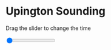<h1>Upington Sounding</h1>
<p>Drag the slider to change the time</p>

<div class="slidecontainer">
<input oninput='setImage(this)' class="slider" type="range" min="0" max="6" value="0" step="1" />
<img id='img'/>
</div>

<script>
var img = document.getElementById('img');
var img_array = ['/assets/images/skwt/skd_upt_wrfout_d01_2020-06-21_12:00:00.png',
'/assets/images/skwt/skd_upt_wrfout_d01_2020-06-21_18:00:00.png',
'/assets/images/skwt/skd_upt_wrfout_d01_2020-06-22_00:00:00.png',
'/assets/images/skwt/skd_upt_wrfout_d01_2020-06-22_06:00:00.png',
'/assets/images/skwt/skd_upt_wrfout_d01_2020-06-22_12:00:00.png',
'/assets/images/skwt/skd_upt_wrfout_d01_2020-06-22_18:00:00.png',];
function setImage(obj)
{
        var value = obj.value;
        img.src = img_array[value];

}
</script>
